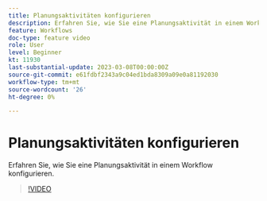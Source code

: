 ```yaml
---
title: Planungsaktivitäten konfigurieren
description: Erfahren Sie, wie Sie eine Planungsaktivität in einem Workflow konfigurieren.
feature: Workflows
doc-type: feature video
role: User
level: Beginner
kt: 11930
last-substantial-update: 2023-03-08T00:00:00Z
source-git-commit: e61fdbf2343a9c04ed1bda8309a09e0a81192030
workflow-type: tm+mt
source-wordcount: '26'
ht-degree: 0%

---
```



# Planungsaktivitäten konfigurieren

Erfahren Sie, wie Sie eine Planungsaktivität in einem Workflow konfigurieren.

>[!VIDEO](https://video.tv.adobe.com/v/3416037?quality=12)
